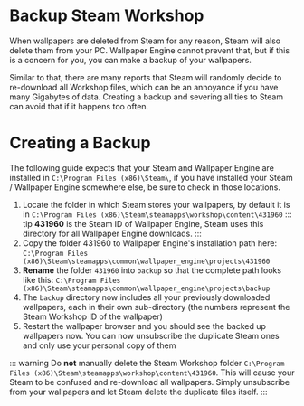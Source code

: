 # Backup Steam Workshop

When wallpapers are deleted from Steam for any reason, Steam will also delete them from your PC. Wallpaper Engine cannot prevent that, but if this is a concern for you, you can make a backup of your wallpapers.

Similar to that, there are many reports that Steam will randomly decide to re-download all Workshop files, which can be an annoyance if you have many Gigabytes of data. Creating a backup and severing all ties to Steam can avoid that if it happens too often.

# Creating a Backup

The following guide expects that your Steam and Wallpaper Engine are installed in `C:\Program Files (x86)\Steam\`, if you have installed your Steam / Wallpaper Engine somewhere else, be sure to check in those locations.

1. Locate the folder in which Steam stores your wallpapers, by default it is in `C:\Program Files (x86)\Steam\steamapps\workshop\content\431960`
::: tip
**431960** is the Steam ID of Wallpaper Engine, Steam uses this directory for all Wallpaper Engine downloads.
:::
2. Copy the folder 431960 to Wallpaper Engine's installation path here: `C:\Program Files (x86)\Steam\steamapps\common\wallpaper_engine\projects\431960`
3. **Rename** the folder `431960` into `backup` so that the complete path looks like this: `C:\Program Files (x86)\Steam\steamapps\common\wallpaper_engine\projects\backup`
4. The `backup` directory now includes all your previously downloaded wallpapers, each in their own sub-directory (the numbers represent the Steam Workshop ID of the wallpaper)
5. Restart the wallpaper browser and you should see the backed up wallpapers now. You can now unsubscribe the duplicate Steam ones and only use your personal copy of them

::: warning
Do **not** manually delete the Steam Workshop folder `C:\Program Files (x86)\Steam\steamapps\workshop\content\431960`. This will cause your Steam to be confused and re-download all wallpapers. Simply unsubscribe from your wallpapers and let Steam delete the duplicate files itself.
:::